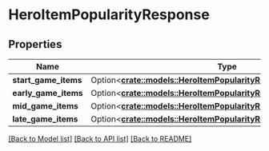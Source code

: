 # HeroItemPopularityResponse

## Properties

Name | Type | Description | Notes
------------ | ------------- | ------------- | -------------
**start_game_items** | Option<[**crate::models::HeroItemPopularityResponseStartGameItems**](HeroItemPopularityResponse_start_game_items.md)> |  | [optional]
**early_game_items** | Option<[**crate::models::HeroItemPopularityResponseEarlyGameItems**](HeroItemPopularityResponse_early_game_items.md)> |  | [optional]
**mid_game_items** | Option<[**crate::models::HeroItemPopularityResponseMidGameItems**](HeroItemPopularityResponse_mid_game_items.md)> |  | [optional]
**late_game_items** | Option<[**crate::models::HeroItemPopularityResponseLateGameItems**](HeroItemPopularityResponse_late_game_items.md)> |  | [optional]

[[Back to Model list]](../README.md#documentation-for-models) [[Back to API list]](../README.md#documentation-for-api-endpoints) [[Back to README]](../README.md)



